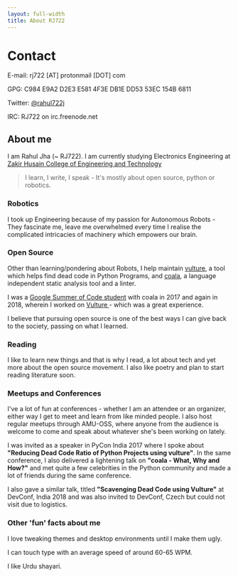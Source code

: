 ```yaml
---
layout: full-width
title: About RJ722
---
```


# Contact

E-mail: rj722 [AT] protonmail [DOT] com

GPG: C984 E9A2 D2E3 E581 4F3E  DB1E DD53 53EC 154B 6811

Twitter: <a href="https://twitter.com/rahul722j"> @rahul722j </a>

IRC: RJ722 on irc.freenode.net

## About me

I am Rahul Jha (~ RJ722). I am currently studying Electronics Engineering at <a
href="https://www.amu.ac.in/principal.jsp?did=10147">Zakir Husain College of
Engineering and Technology</a>

> I learn, I write, I speak - It's mostly about open source, python or robotics.

### Robotics
I took up Engineering because of my passion for Autonomous Robots - They
fascinate me, leave me overwhelmed every time I realise the complicated
intricacies of machinery which empowers our brain.

### Open Source
Other than learning/pondering about Robots, I help maintain <a
href="https://github.com/jendrikseipp/vulture">vulture</a>, a tool which
helps find dead code in Python Programs, and <a href="coala.io">coala</a>, a
language independent static analysis tool and a linter.

I was a <a
href="https://summerofcode.withgoogle.com/archive/2017/projects/5154725527814144/">Google
Summer of Code student</a> with coala in 2017 and again in 2018, wherein I
worked on [ Vulture ](https://github.com/jendrikseipp/vulture) - which was
a great experience.

I believe that pursuing open source is one of the best ways I can give back to
the society, passing on what I learned.

<!--
Make a new page about help and AMU-OSS
If you too feel like that you need some help regarding how to get started with
contributing to open source software, write to me straight away at <a
href="malito:rahul722j@gmail.com">rahul722j [AT] gmail [DOT] com</a>.
-->

### Reading
I like to learn new things and that is why I read, a lot about tech and yet more
about the open source movement. I also like poetry and plan to start reading
literature soon.

### Meetups and Conferences

I've a lot of fun at conferences - whether I am an attendee or an organizer,
either way I get to meet and learn from like minded people. I also host regular
meetups through AMU-OSS, where anyone from the audience is welcome to come and
speak about whatever she's been working on lately.

I was invited as a speaker in PyCon India 2017 where I spoke about **"Reducing
Dead Code Ratio of Python Projects using vulture"**. In the same conference, I
also delivered a lightening talk on **"coala - What, Why and How?"** and met quite a
few celebrities in the Python community and made a lot of friends during the
same conference.

I also gave a similar talk, titled **"Scavenging Dead Code using Vulture"** at
DevConf, India 2018 and was also invited to DevConf, Czech but could not visit
due to logistics.

### Other 'fun' facts about me

I love tweaking themes and desktop environments until I make them ugly.

I can touch type with an average speed of around 60-65 WPM.

I like Urdu shayari.
